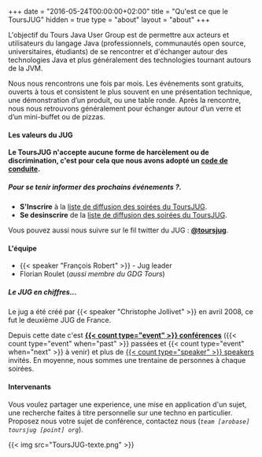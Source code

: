 +++
    date = "2016-05-24T00:00:00+02:00" 
    title = "Qu'est ce que le ToursJUG" 
    hidden = true 
    type = "about" 
    layout = "about" 
+++


L'objectif du Tours Java User Group est de permettre aux acteurs et utilisateurs du langage Java (professionnels, communautés open source, universitaires, étudiants) de se rencontrer et d'échanger autour des technologies Java et plus généralement des technologies tournant autours de la JVM.

<!--more-->

Nous nous rencontrons une fois par mois.
Les événements sont gratuits, ouverts à tous et consistent le plus souvent en une présentation technique, une démonstration d’un produit, ou une table ronde.
Après la rencontre, nous nous retrouvons généralement pour échanger autour d’un verre et d’un mini-buffet ou de pizzas.

#### Les valeurs du JUG

**Le ToursJUG n'accepte aucune forme de harcèlement ou de discrimination, c'est pour cela que nous avons adopté un [code de conduite](/coc).**

##### Pour se tenir informer des prochains événements ?.

* **S'Inscrire** à la [liste de diffusion des soirées du ToursJUG](https://my.sendinblue.com/users/subscribe/js_id/32zm5/id/4).
* **Se desinscrire** de la [liste de diffusion des soirées du ToursJUG](https://my.sendinblue.com/users/unsubscribe/js_id/32zm5/id/5).

Vous pouvez aussi nous suivre sur le fil twitter du JUG : **[@toursjug](https://twitter.com/toursjug)**.

#### L'équipe

* {{< speaker "François Robert" >}} - Jug leader
* Florian Roulet (*aussi membre du GDG Tours*)


##### Le JUG en chiffres...

Le jug a été créé par {{< speaker "Christophe Jollivet" >}} en avril 2008, ce fut le deuxième JUG de France.

Depuis cette date c'est **[{{< count type="event" >}} conférences](/event)** ({{< count type="event" when="past" >}} passées et {{< count type="event" when="next" >}} à venir) et plus de [{{< count type="speaker" >}} speakers](/speaker) invités.
En moyenne, nous sommes une trentaine de personnes à chaque soirées.

#### Intervenants

Vous voulez partager une experience, une mise en application d'un sujet, une recherche faites à titre personnelle sur une techno en particulier.
Proposez nous votre sujet de conférence, contactez nous (*`team [arobase] toursjug [point] org`*).

{{< img src="ToursJUG-texte.png" >}}
